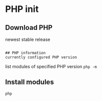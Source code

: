 # PHP init
## Download PHP
newest stable release
``````

## PHP information
currently configured PHP version
``````

list modules of specified PHP version
```php -m```

## Install modules
```
php
```
